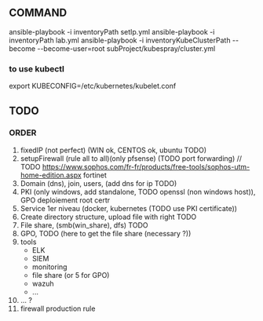 ## COMMAND

ansible-playbook -i inventoryPath setIp.yml
ansible-playbook -i inventoryPath lab.yml
ansible-playbook -i inventoryKubeClusterPath --become --become-user=root subProject/kubespray/cluster.yml
### to use kubectl
export KUBECONFIG=/etc/kubernetes/kubelet.conf


## TODO
### ORDER
1. fixedIP (not perfect) (WIN ok, CENTOS ok, ubuntu TODO)
2. setupFirewall (rule all to all)(only pfsense) (TODO port forwarding) // TODO https://www.sophos.com/fr-fr/products/free-tools/sophos-utm-home-edition.aspx fortinet
3. Domain (dns), join, users, (add dns for ip TODO)
4. PKI (only windows, add standalone, TODO openssl (non windows host)), GPO deploiement root certr
5. Service 1er niveau (docker, kubernetes (TODO use PKI certificate))
6. Create directory structure, upload file with right TODO
7. File share, (smb(win_share), dfs) TODO
8. GPO, TODO (here to get the file share (necessary ?))
9. tools
    * ELK
    * SIEM
    * monitoring
    * file share (or 5 for GPO)
    *  wazuh
    * ...
10. ... ? 
11. firewall production rule